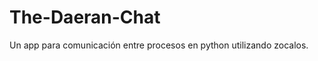 The-Daeran-Chat
===============

Un app para comunicación entre procesos en python utilizando zocalos.
